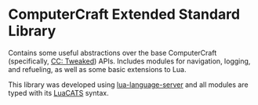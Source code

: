 # ComputerCraft Extended Standard Library

Contains some useful abstractions over the base ComputerCraft (specifically, [CC: Tweaked](https://tweaked.cc/)) APIs. Includes modules for navigation, logging, and refueling, as well as some basic extensions to Lua. 

This library was developed using [lua-language-server](https://github.com/luals/lua-language-server) and all modules are typed with its [LuaCATS](https://luals.github.io/wiki/annotations/) syntax.